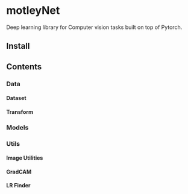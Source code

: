 # motleyNet

Deep learning library for Computer vision tasks built on top of Pytorch.

## Install

## Contents

### Data

#### Dataset

#### Transform

### Models

### Utils

#### Image Utilities

#### GradCAM

#### LR Finder
